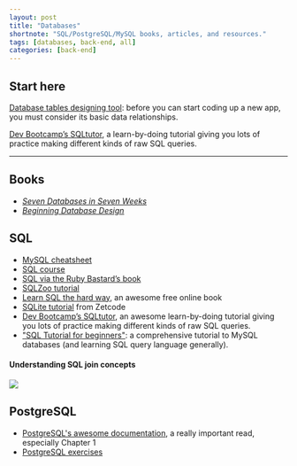 ```yaml
---
layout: post
title: "Databases"
shortnote: "SQL/PostgreSQL/MySQL books, articles, and resources."
tags: [databases, back-end, all]
categories: [back-end]
---
```


## Start here
[Database tables designing tool](https://schemadesigner.devbootcamp.com/): before you can start coding up a new app, you must consider its basic data relationships.

[Dev Bootcamp’s SQLtutor](https://sqltutor.devbootcamp.com/), a learn-by-doing tutorial giving you lots of practice making different kinds of raw SQL queries.

<hr>

## Books
* *[Seven Databases in Seven Weeks](https://pragprog.com/book/rwdata/seven-databases-in-seven-weeks)*
* *[Beginning Database Design](https://www.amazon.com/Beginning-Database-Design-Novice-Professional/dp/1590597699)*

## SQL
* [MySQL cheatsheet](http://overapi.com/mysql)
* [SQL course](http://www.sqlcourse.com/)
* [SQL via the Ruby Bastard’s book](http://ruby.bastardsbook.com/chapters/sql/)
* [SQLZoo tutorial](http://sqlzoo.net/wiki/SQL_Tutorial)
* [Learn SQL the hard way](http://sql.learncodethehardway.org/book/), an awesome free online book
* [SQLite tutorial](http://zetcode.com/db/sqlite/) from Zetcode
* [Dev Bootcamp’s SQLtutor](https://sqltutor.devbootcamp.com/), an awesome learn-by-doing tutorial giving you lots of practice making different kinds of raw SQL queries.
* ["SQL Tutorial for beginners"](https://www.guru99.com/sql.html): a comprehensive tutorial to MySQL databases (and learning SQL query language generally).

#### Understanding SQL join concepts
<img src="https://i.imgur.com/v23nUwQ.png">

## PostgreSQL
* [PostgreSQL's awesome documentation](https://www.postgresql.org/docs/9.6/static/index.html), a really important read, especially Chapter 1
* [PostgreSQL exercises](https://pgexercises.com/)
